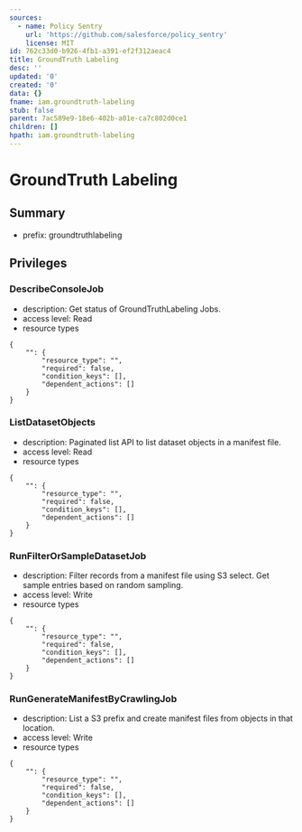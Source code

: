 ```yaml
---
sources:
  - name: Policy Sentry
    url: 'https://github.com/salesforce/policy_sentry'
    license: MIT
id: 762c33d0-b926-4fb1-a391-ef2f312aeac4
title: GroundTruth Labeling
desc: ''
updated: '0'
created: '0'
data: {}
fname: iam.groundtruth-labeling
stub: false
parent: 7ac589e9-18e6-402b-a01e-ca7c802d0ce1
children: []
hpath: iam.groundtruth-labeling
---
```

# GroundTruth Labeling

## Summary

- prefix: groundtruthlabeling

## Privileges

### DescribeConsoleJob

- description: Get status of GroundTruthLabeling Jobs.
- access level: Read
- resource types

```
{
    "": {
        "resource_type": "",
        "required": false,
        "condition_keys": [],
        "dependent_actions": []
    }
}
```

### ListDatasetObjects

- description: Paginated list API to list dataset objects in a manifest file.
- access level: Read
- resource types

```
{
    "": {
        "resource_type": "",
        "required": false,
        "condition_keys": [],
        "dependent_actions": []
    }
}
```

### RunFilterOrSampleDatasetJob

- description: Filter records from a manifest file using S3 select. Get sample entries based on random sampling.
- access level: Write
- resource types

```
{
    "": {
        "resource_type": "",
        "required": false,
        "condition_keys": [],
        "dependent_actions": []
    }
}
```

### RunGenerateManifestByCrawlingJob

- description: List a S3 prefix and create manifest files from objects in that location.
- access level: Write
- resource types

```
{
    "": {
        "resource_type": "",
        "required": false,
        "condition_keys": [],
        "dependent_actions": []
    }
}
```
